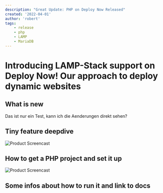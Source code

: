 ```yaml
---
description: "Great Update: PHP on Deploy Now Released"
created: '2022-04-01'
author: 'robert'
tags:
    - release
    - php
    - LAMP
    - MariaDB
---
```


# Introducing LAMP-Stack support on Deploy Now! Our approach to deploy dynamic websites

## What is new

Das ist nur ein Test, kann ich die Aenderungen direkt sehen?

## Tiny feature deepdive

![Product Screencast](/screencast.gif)

## How to get a PHP project and set it up

![Product Screencast](/screencast.gif)

## Some infos about how to run it and link to docs



